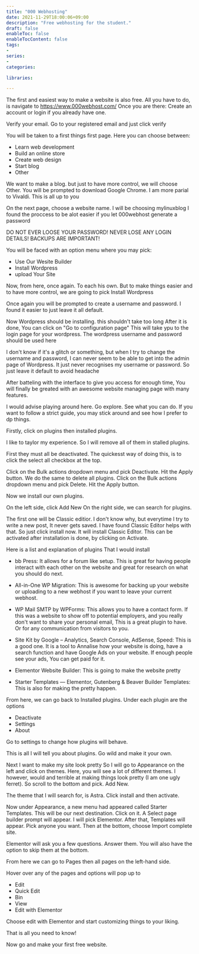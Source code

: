 ```yaml
---
title: "000 Webhosting"
date: 2021-11-29T18:00:06+09:00
description: "Free webhosting for the student."
draft: false
enableToc: false
enableTocContent: false
tags:
-
series:
-
categories:

libraries:

---
```


The first and easiest way to make a website is also free. All you have to do, is navigate to https://www.000webhost.com/ 
Once you are there: Create an account or login if you already have one.

Verify your email. Go to your registered email and just click verify

You will be taken to a first things first page. Here you can choose between:

* Learn web development
* Build an online store
* Create web design
* Start blog
* Other

We want to make a blog. but just to have more control, we will choose Other.
You will be prompted to download Google Chrome. I am more parial to Vivaldi.
This is all up to you

On the next page, choose a website name.
I will be choosing mylinuxblog
I found the proccess to be alot easier if you let 000webhost generate a password

DO NOT EVER LOOSE YOUR PASSWORD! NEVER LOSE ANY LOGIN DETAILS!
BACKUPS ARE IMPORTANT!

You will be faced with an option menu where you may pick:

* Use Our Wesite Builder
* Install Wordpress
* upload Your Site

Now, from here, once again. To each his own. But to make things easier
and to have more control, we are going to pick Install Wordpress

Once again you will be prompted to create a username and password.
I found it easier to just leave it all default.

Now Wordpress should be installing. this shouldn't take too long
After it is done, You can click on "Go to configuration page"
This will take ypu to the login page for your wordpress.
The wordpress username and password should be used here

I don't know if it's a glitch or something, 
but when I try to change the username and password,
I can never seem to be able to get into the admin page of Wordpress.
It just never recognises my username or password.
So just leave it default to avoid headache

After batteling with the interface to give you access for enough time, You will finally be greated with an awesome website managing page with many features.

I would advise playing around here. Go explore. See what you can do. If you want to follow a strict guide, you may stick around and see how I prefer to dp things.

Firstly, click on plugins then installed plugins.

I like to taylor my experience. So I will remove all of them in stalled plugins.

First they must all be deactivated. The quickesst way of doing this, is to click the select all checkbox at the top.

Click on the Bulk actions dropdown menu and pick Deactivate.
Hit the Apply button. We do the same to delete all plugins.
Click on the Bulk actions dropdown menu and pick Delete.
Hit the Apply button.

Now we install our own plugins.

On the left side, click Add New
On the right side, we can search for plugins.

The first one will be Classic editior. I don't know why, but everytime I try to write a new post, It never gets saved.
I have found Classic Editor helps with that.
So just click install now. It will install Classic Editor.
This can be activated after installation is done, by clicking on Activate.

Here is a list and explanation of plugins That I would install

* bb Press: It allows for a forum like setup. This is great for having people interact with each other on the website and great for research on what you should do next.

* All-in-One WP Migration: This is awesome for backing up your website or uploading to a new webhost if you want to leave your current webhost.

* WP Mail SMTP by WPForms: This allows you to have a contact form. If this was a website to show off to potential employers, and you really don't want to share your personal email, This is a great plugin to have. Or for any communication from visitors to you.

* Site Kit by Google – Analytics, Search Console, AdSense, Speed: This is a good one. It is a tool to Annalise how your website is doing, have a search function and have Google Ads on your website. If enough people see your ads, You can get paid for it.

* Elementor Website Builder: This is going to make the website pretty

* Starter Templates — Elementor, Gutenberg & Beaver Builder Templates: This is also for making the pretty happen.

From here, we can go back to Installed plugins. Under each plugin are the options

* Deactivate
* Settings
* About

Go to settings to change how plugins will behave.

This is all I will tell you about plugins. Go wild and make it your own. 

Next I want to make my site look pretty
So I will go to Appearance on the left and click on themes.
Here, you will see a lot of different themes. I however, would and terrible at making things look pretty (I am one ugly ferret). So scroll to the bottom and pick. Add New.

The theme that I will search for, is Astra. Click install and then activate.

Now under Appearance, a new menu had appeared called Starter Templates. This will be our next destination.
Click on it. A Select page builder prompt will appear.
I will pick Elementor. After that, Templates will appear. Pick anyone you want. Then at the bottom, choose Import complete site.

Elementor will ask you a few questions. Answer them. You will also have the option to skip them at the bottom.

From here we can go to Pages then all pages on the left-hand side.

Hover over any of the pages and options will pop up to
* Edit
* Quick Edit
* Bin
* View
* Edit with Elementor

Choose edit with Elementor and start customizing things to your liking.

That is all you need to know! 

Now go and make your first free website.